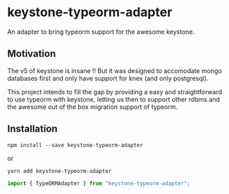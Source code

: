 # keystone-typeorm-adapter

An adapter to bring typeorm support for the awesome keystone.

## Motivation

The v5 of keystone is insane !! But it was designed to accomodate mongo databases first and only have support for knex (and only postgresql).

This project intends to fill the gap by providing a easy and straightforward to use typeorm with keystone, letting us then to support other rdbms and the awesome out of the box migration support of typeorm.

## Installation

`npm install --save keystone-typeorm-adapter`

or

`yarn add keystone-typeorm-adapter`

```ts
import { TypeORMAdapter } from "keystone-typeorm-adapter";
```
